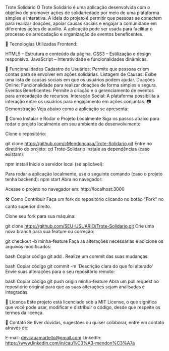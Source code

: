 Trote Solidário
O Trote Solidário é uma aplicação desenvolvida com o objetivo de promover ações de solidariedade por meio de uma plataforma simples e interativa. A ideia do projeto é permitir que pessoas se conectem para realizar doações, apoiar causas sociais e engajar a comunidade em diferentes ações de auxílio. A aplicação pode ser usada para facilitar o processo de arrecadação e organização de eventos beneficentes.

🚀 Tecnologias Utilizadas
Frontend:

HTML5 – Estrutura e conteúdo da página.
CSS3 – Estilização e design responsivo.
JavaScript – Interatividade e funcionalidades dinâmicas.

🌟 Funcionalidades
Cadastro de Usuários: Permite que pessoas criem contas para se envolver em ações solidárias.
Listagem de Causas: Exibe uma lista de causas sociais em que os usuários podem ajudar.
Doações Online: Funcionalidade para realizar doações de forma simples e segura.
Eventos Beneficentes: Permite a criação e o gerenciamento de eventos para arrecadação de recursos.
Interação Social: A plataforma possibilita a interação entre os usuários para engajamento em ações conjuntas.
📷 Demonstração
Veja abaixo como a aplicação se apresenta:


🔧 Como Instalar e Rodar o Projeto Localmente
Siga os passos abaixo para rodar o projeto localmente em seu ambiente de desenvolvimento:

Clone o repositório:


git clone https://github.com/cMendoncaaa/Trote-Solidario.git
Entre no diretório do projeto:
cd Trote-Solidario
Instale as dependências (caso existam):

npm install
Inicie o servidor local (se aplicável):

Para rodar a aplicação localmente, use o seguinte comando (caso o projeto tenha backend):
npm start
Abra no navegador:

Acesse o projeto no navegador em: http://localhost:3000

🛠️ Como Contribuir
Faça um fork do repositório clicando no botão "Fork" no canto superior direito.

Clone seu fork para sua máquina:

git clone https://github.com/SEU-USUARIO/Trote-Solidario.git
Crie uma nova branch para sua feature ou correção:

git checkout -b minha-feature
Faça as alterações necessárias e adicione os arquivos modificados:

bash
Copiar código
git add .
Realize um commit das suas mudanças:

bash
Copiar código
git commit -m 'Descrição clara do que foi alterado'
Envie suas alterações para o seu repositório remoto:

bash
Copiar código
git push origin minha-feature
Abra um pull request no repositório original para que as suas alterações sejam analisadas e integradas.

📜 Licença
Este projeto está licenciado sob a MIT License, o que significa que você pode usar, modificar e distribuir o código, desde que respeite os termos da licença.

📱 Contato
Se tiver dúvidas, sugestões ou quiser colaborar, entre em contato através de:

E-mail: devcauamartello@gmail.com
LinkedIn: https://www.linkedin.com/in/cau%C3%A3-mendon%C3%A7a
